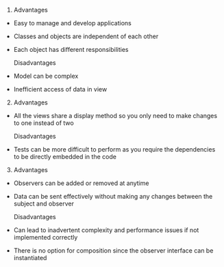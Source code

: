 1. Advantages
- Easy to manage and develop applications 
- Classes and objects are independent of each other
- Each object has different responsibilities

	Disadvantages
- Model can be complex
- Inefficient access of data in view  

2. Advantages
- All the views share a display method so you only need to make changes to one instead of two

	Disadvantages
- Tests can be more difficult to perform as you require the dependencies to be directly embedded in the code

3. Advantages
- Observers can be added or removed at anytime
- Data can be sent effectively without making any changes between the subject and observer

	Disadvantages
- Can lead to inadvertent complexity and performance issues if not implemented correctly 
- There is no option for composition since the observer interface can be instantiated  
